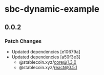 # sbc-dynamic-example

## 0.0.2

### Patch Changes

- Updated dependencies [e10679a]
- Updated dependencies [a50f3e3]
  - @stablecoin.xyz/core@1.3.0
  - @stablecoin.xyz/react@0.5.1
